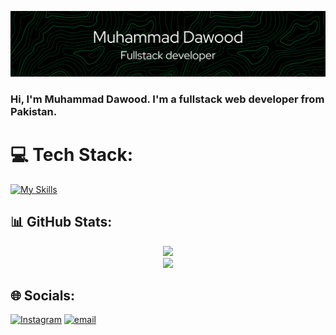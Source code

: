 ![Header](./github-header-image.png)
### Hi, I'm Muhammad Dawood. I'm a fullstack web developer from Pakistan.

# 💻 Tech Stack:
[![My Skills](https://skillicons.dev/icons?i=c,cpp,py,go,postgres,js,ts,svelte,tailwind)](https://skillicons.dev)

## 📊 GitHub Stats:

<div align="center">

  <img src="https://github-readme-stats.vercel.app/api?username=MuhammadDawood10&theme=dark&hide_border=false&include_all_commits=true&count_private=true" />
  <br />
  <img src="https://github-readme-stats.vercel.app/api/top-langs/?username=MuhammadDawood10&theme=dark&hide_border=false&include_all_commits=true&count_private=true&layout=compact" />

</div>


## 🌐 Socials:
[![Instagram](https://img.shields.io/badge/Instagram-%23E4405F.svg?logo=Instagram&logoColor=white)](https://instagram.com/muhammaddawood01) [![email](https://img.shields.io/badge/Email-D14836?logo=gmail&logoColor=white)](mailto:dawood.dev1818@gmail.com) 
